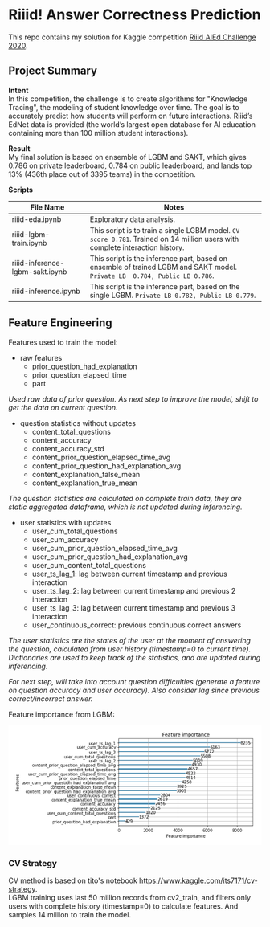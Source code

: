 # Riiid! Answer Correctness Prediction
This repo contains my solution for Kaggle competition [Riiid AIEd Challenge 2020](https://www.kaggle.com/c/riiid-test-answer-prediction).

## Project Summary

**Intent**  
In this competition, the challenge is to create algorithms for "Knowledge Tracing", the modeling of student knowledge over time. The goal is to accurately predict how students will perform on future interactions. Riiid’s EdNet data is provided (the world’s largest open database for AI education containing more than 100 million student interactions).

**Result**  
My final solution is based on ensemble of LGBM and SAKT, which gives 0.786 on private leaderboard, 0.784 on public leaderboard, and lands  top 13% (436th place out of 3395 teams) in the competition.

**Scripts**  

| File Name | Notes |  
| --- | --- |  
| riiid-eda.ipynb | Exploratory data analysis. |
| riiid-lgbm-train.ipynb | This script is to train a single LGBM model. `CV score 0.781`. Trained on 14 million users with complete interaction history.|
| riiid-inference-lgbm-sakt.ipynb | This script is the inference part, based on ensemble of trained LGBM and SAKT model. `Private LB  0.784, Public LB 0.786`.|
| riiid-inference.ipynb| This script is the inference part, based on the single LGBM.  `Private LB 0.782, Public LB 0.779`.|

## Feature Engineering

Features used to train the model:

* raw features
    * prior_question_had_explanation
    * prior_question_elapsed_time
    * part

*Used raw data of prior question. As next step to improve the model, shift to get the data on current question.*

* question statistics without updates
    * content_total_questions
    * content_accuracy
    * content_accuracy_std
    * content_prior_question_elapsed_time_avg
    * content_prior_question_had_explanation_avg
    * content_explanation_false_mean
    * content_explanation_true_mean  

*The question statistics are calculated on complete train data, they are static aggregated dataframe, which is not updated during inferencing.*

* user statistics with updates
    * user_cum_total_questions
    * user_cum_accuracy
    * user_cum_prior_question_elapsed_time_avg
    * user_cum_prior_question_had_explanation_avg
    * user_cum_content_total_questions
    * user_ts_lag_1: lag between current timestamp and previous interaction
    * user_ts_lag_2: lag between current timestamp and previous 2 interaction
    * user_ts_lag_3: lag between current timestamp and previous 3 interaction
    * user_continuous_correct: previous continuous correct answers

*The user statistics are the states of the user at the moment of answering the question, calculated from user history (timestamp=0 to current time). Dictionaries are used to keep track of the statistics, and are updated during inferencing.*

*For next step, will take into account question difficulties (generate a feature on question accuracy and user accuracy). Also consider lag since previous correct/incorrect answer.*

Feature importance from LGBM:

![image](img/feature_importance.png)


### CV Strategy
CV method is based on tito's notebook https://www.kaggle.com/its7171/cv-strategy.  
LGBM training uses last 50 million records from cv2_train, and filters only users with complete history (timestamp=0) to calculate features. And samples 14 million to train the model.
